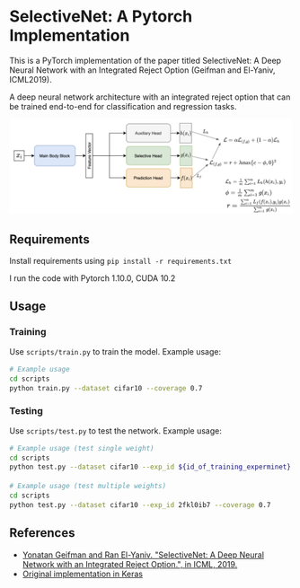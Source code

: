 # SelectiveNet: A Pytorch Implementation

This is a PyTorch implementation of the paper titled SelectiveNet: A Deep Neural Network with an Integrated Reject Option (Geifman and El-Yaniv, ICML2019).

A deep neural network architecture with an integrated reject option that can be trained end-to-end for classification and regression tasks.

<p align="center">
<img src="selectivenet.jpg" alt="drawing" width="1000"/>
</p>
   
## Requirements

Install requirements using `pip install -r requirements.txt`

I run the code with Pytorch 1.10.0, CUDA 10.2

## Usage
### Training
Use `scripts/train.py` to train the model. Example usage:
```bash
# Example usage
cd scripts
python train.py --dataset cifar10 --coverage 0.7 
```

### Testing
Use `scripts/test.py` to test the network. Example usage:
```bash
# Example usage (test single weight)
cd scripts
python test.py --dataset cifar10 --exp_id ${id_of_training_experminet} --weight ${name_of_saved_model}--coverage 0.7

# Example usage (test multiple weights)
cd scripts
python test.py --dataset cifar10 --exp_id 2fkl0ib7 --coverage 0.7
```

## References

- [Yonatan Geifman and Ran El-Yaniv. "SelectiveNet: A Deep Neural Network with an Integrated Reject Option.", in ICML, 2019.][1]
- [Original implementation in Keras][2]

[1]: https://arxiv.org/abs/1901.09192
[2]: https://github.com/geifmany/selectivenet
